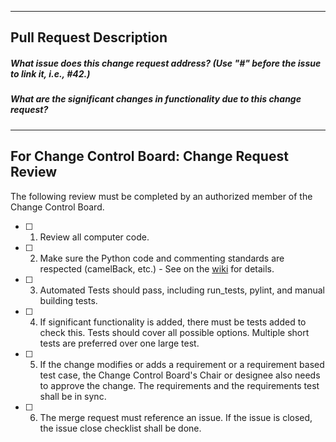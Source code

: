 --------
Pull Request Description
--------
##### What issue does this change request address? (Use "#" before the issue to link it, i.e., #42.)


##### What are the significant changes in functionality due to this change request?


----------------
For Change Control Board: Change Request Review
----------------
The following review must be completed by an authorized member of the Change Control Board.
- [ ] 1. Review all computer code.
- [ ] 2. Make sure the Python code and commenting standards are respected (camelBack, etc.) - See on the [wiki](https://github.com/idaholab/raven/wiki/RAVEN-Code-Standards#python) for details.
- [ ] 3. Automated Tests should pass, including run_tests, pylint, and manual building tests.
- [ ] 4. If significant functionality is added, there must be tests added to check this. Tests should cover all possible options.  Multiple short tests are preferred over one large test.
- [ ] 5. If the change modifies or adds a requirement or a requirement based test case, the Change Control Board's Chair or designee also needs to approve the change.  The requirements and the requirements test shall be in sync.
- [ ] 6. The merge request must reference an issue.  If the issue is closed, the issue close checklist shall be done.
